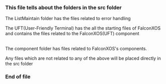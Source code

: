 ### This file tells about the folders in the src folder

The ListMaintain folder has the files related to error handling

The UFT(User-Friendly Terminal) has the all the starting files of FalconXOS and contains the files related to the FalconXOS(UFT) component

<br>
The component folder has files related to FalconXOS's components.


Any files which are not related to any of the above will be placed directly in the src folder

### End of file
